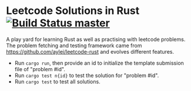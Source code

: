 # Leetcode Solutions in Rust [![Build Status `master`](https://travis-ci.org/mapx/leetcode-rust.svg?branch=master)](https://travis-ci.org/mapx/leetcode-rust)

A play yard for learning Rust as well as practising with leetcode problems. The problem fetching and testing framework came from https://github.com/aylei/leetcode-rust and evolves different features.

* Run `cargo run`, then provide an id to initialize the template submission file of "problem #id".
* Run `cargo test n{id}` to test the solution for "problem #id".
* Run `cargo test` to test all solutions.
